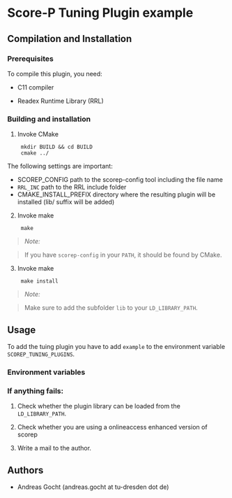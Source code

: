 # Score-P Tuning Plugin example

## Compilation and Installation

### Prerequisites

To compile this plugin, you need:

* C11 compiler

* Readex Runtime Library (RRL)

### Building and installation

1. Invoke CMake

        mkdir BUILD && cd BUILD
        cmake ../

The following settings are important:

* SCOREP_CONFIG                   path to the scorep-config tool including the file name
* `RRL_INC`                       path to the RRL include folder
* CMAKE_INSTALL_PREFIX            directory where the resulting plugin will be installed (lib/ suffix will be added)

2. Invoke make

        make

> *Note:*

> If you have `scorep-config` in your `PATH`, it should be found by CMake.

3. Invoke make

        make install

> *Note:*

> Make sure to add the subfolder `lib` to your `LD_LIBRARY_PATH`.

## Usage

To add the tuing plugin you have to add `example` to the environment
variable `SCOREP_TUNING_PLUGINS`.


### Environment variables

### If anything fails:

1. Check whether the plugin library can be loaded from the `LD_LIBRARY_PATH`.

2. Check whether you are using a onlineaccess enhanced version of scorep

3. Write a mail to the author.

## Authors

* Andreas Gocht (andreas.gocht at tu-dresden dot de)
